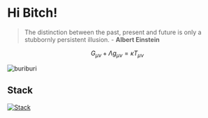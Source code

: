 # Hi Bitch!
> The distinction between the past, present and future is only a stubbornly persistent illusion. - **Albert Einstein**

$$G_{\mu\nu}+\Lambda g_{\mu\nu}=\kappa T_{\mu\nu}$$

![buriburi](https://i.pinimg.com/564x/54/f6/0b/54f60b0aef42a980e38117b56f78f483.jpg)

## Stack
[![Stack](https://skillicons.dev/icons?i=latex,c,cpp,rust,fortran,ocaml,js,wasm,python&perline=16)](https://irawan.science)
